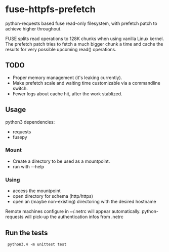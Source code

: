 # fuse-httpfs-prefetch

python-requests based fuse read-only filesystem, with prefetch patch to achieve higher throughout.

FUSE splits read operations to 128K chunks when using vanilla Linux kernel. The prefetch patch tries to fetch a much bigger chunk a time and cache the results for very possible upcoming read() operations.

## TODO

* Proper memory management (it's leaking currently).
* Make prefetch scale and waiting time customizable via a commandline switch.
* Fewer logs about cache hit, after the work stablized.

## Usage

python3 dependencies:

* requests
* fusepy

### Mount

* Create a directory to be used as a mountpoint.
* run with --help

### Using

* access the mountpoint
* open directory for schema (http/https)
* open an (maybe non-existing) directoring with the desired hostname

Remote machines configure in ~/.netrc will appear automatically. python-requests will pick-up the authentication infos from .netrc

## Run the tests

     python3.4 -m unittest test
